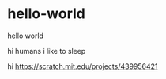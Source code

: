 # hello-world
hello world

hi humans
i like to sleep

hi
https://scratch.mit.edu/projects/439956421

